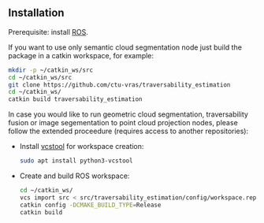 ## Installation

Prerequisite: install [ROS](http://wiki.ros.org/ROS/Installation).

If you want to use only semantic cloud segmentation node just build the package in a catkin workspace, for example:

```bash
mkdir -p ~/catkin_ws/src
cd ~/catkin_ws/src
git clone https://github.com/ctu-vras/traversability_estimation
cd ~/catkin_ws/
catkin build traversability_estimation
```

In case you would like to run geometric cloud segmentation, traversability fusion or image segementation to point cloud projection nodes,
please follow the extended proceedure (requires access to another repositories):

- Install [vcstool](http://wiki.ros.org/vcstool) for workspace creation:
    ```bash
    sudo apt install python3-vcstool
    ```
- Create and build ROS workspace:
  ```bash
  cd ~/catkin_ws/
  vcs import src < src/traversability_estimation/config/workspace.repos
  catkin config -DCMAKE_BUILD_TYPE=Release
  catkin build
  ```
